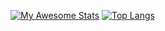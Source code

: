 [![My Awesome Stats](https://awesome-github-stats.azurewebsites.net/user-stats/derinsaracoglu?cardType=github&theme=dark)](https://git.io/awesome-stats-card)
[![Top Langs](https://github-readme-stats.vercel.app/api/top-langs/?username=derinsaracoglu)](https://github.com/anuraghazra/github-readme-stats)
